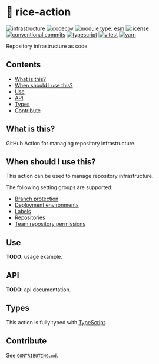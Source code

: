 # :rice: rice-action

[![infrastructure](https://github.com/flex-development/rice-action/actions/workflows/infrastructure.yml/badge.svg)](https://github.com/flex-development/rice-action/actions/workflows/infrastructure.yml)
[![codecov](https://codecov.io/gh/flex-development/rice-action/branch/main/graph/badge.svg?token=rtL6IuEtDK)](https://codecov.io/gh/flex-development/rice-action)
[![module type: esm](https://img.shields.io/badge/module%20type-esm-brightgreen)](https://github.com/voxpelli/badges-cjs-esm)
[![license](https://img.shields.io/github/license/flex-development/rice-action.svg)](LICENSE.md)
[![conventional commits](https://img.shields.io/badge/-conventional%20commits-fe5196?logo=conventional-commits&logoColor=ffffff)](https://conventionalcommits.org/)
[![typescript](https://img.shields.io/badge/-typescript-3178c6?logo=typescript&logoColor=ffffff)](https://typescriptlang.org/)
[![vitest](https://img.shields.io/badge/-vitest-6e9f18?style=flat&logo=vitest&logoColor=ffffff)](https://vitest.dev/)
[![yarn](https://img.shields.io/badge/-yarn-2c8ebb?style=flat&logo=yarn&logoColor=ffffff)](https://yarnpkg.com/)

Repository infrastructure as code

## Contents

- [What is this?](#what-is-this)
- [When should I use this?](#when-should-i-use-this)
- [Use](#use)
- [API](#api)
- [Types](#types)
- [Contribute](#contribute)

## What is this?

GitHub Action for managing repository infrastructure.

## When should I use this?

This action can be used to manage repository infrastructure.

The following setting groups are supported:

- [Branch protection][1]
- [Deployment environments][2]
- [Labels][3]
- [Repositories][4]
- [Team repository permissions][5]

## Use

**TODO**: usage example.

## API

**TODO**: api documentation.

## Types

This action is fully typed with [TypeScript][6].

## Contribute

See [`CONTRIBUTING.md`](CONTRIBUTING.md).

[1]: https://docs.github.com/rest/branches/branch-protection#update-branch-protection
[2]: https://docs.github.com/rest/deployments/environments#create-or-update-an-environment
[3]: https://docs.github.com/rest/issues/labels
[4]: https://docs.github.com/rest/repos/repos#update-a-repository
[5]: https://docs.github.com/rest/teams/teams#add-or-update-team-repository-permissions
[6]: https://www.typescriptlang.org/
